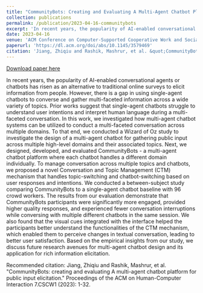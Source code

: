 ```yaml
---
title: "CommunityBots: Creating and Evaluating A Multi-Agent Chatbot Platform for Public Input Elicitation"
collection: publications
permalink: /publication/2023-04-16-communitybots
excerpt: 'In recent years, the popularity of AI-enabled conversational agents or chatbots has risen as an alternative to traditional online surveys to elicit information from people. However, there is a gap in using single-agent chatbots to converse and gather multi-faceted information across a wide variety of topics. Prior works suggest that single-agent chatbots struggle to understand user intentions and interpret human language during a multi-faceted conversation. In this work, we investigated how multi-agent chatbot systems can be utilized to conduct a multi-faceted conversation across multiple domains. To that end, we conducted a Wizard of Oz study to investigate the design of a multi-agent chatbot for gathering public input across multiple high-level domains and their associated topics. Next, we designed, developed, and evaluated CommunityBots - a multi-agent chatbot platform where each chatbot handles a different domain individually. To manage conversation across multiple topics and chatbots, we proposed a novel Conversation and Topic Management (CTM) mechanism that handles topic-switching and chatbot-switching based on user responses and intentions. We conducted a between-subject study comparing CommunityBots to a single-agent chatbot baseline with 96 crowd workers. The results from our evaluation demonstrate that CommunityBots participants were significantly more engaged, provided higher quality responses, and experienced fewer conversation interruptions while conversing with multiple different chatbots in the same session. We also found that the visual cues integrated with the interface helped the participants better understand the functionalities of the CTM mechanism, which enabled them to perceive changes in textual conversation, leading to better user satisfaction. Based on the empirical insights from our study, we discuss future research avenues for multi-agent chatbot design and its application for rich information elicitation.'
date: 2023-04-16
venue: 'ACM Conference on Computer-Supported Cooperative Work and Social Computing (CSCW)'
paperurl: 'https://dl.acm.org/doi/abs/10.1145/3579469'
citation: 'Jiang, Zhiqiu and Rashik, Mashrur, et al. &quot;CommunityBots: creating and evaluating A multi-agent chatbot platform for public input elicitation.&quot; Proceedings of the ACM on Human-Computer Interaction 7.CSCW1 (2023): 1-32.'
---
```


<a href='https://dl.acm.org/doi/abs/10.1145/3579469'>Download paper here</a>

In recent years, the popularity of AI-enabled conversational agents or chatbots has risen as an alternative to traditional online surveys to elicit information from people. However, there is a gap in using single-agent chatbots to converse and gather multi-faceted information across a wide variety of topics. Prior works suggest that single-agent chatbots struggle to understand user intentions and interpret human language during a multi-faceted conversation. In this work, we investigated how multi-agent chatbot systems can be utilized to conduct a multi-faceted conversation across multiple domains. To that end, we conducted a Wizard of Oz study to investigate the design of a multi-agent chatbot for gathering public input across multiple high-level domains and their associated topics. Next, we designed, developed, and evaluated CommunityBots - a multi-agent chatbot platform where each chatbot handles a different domain individually. To manage conversation across multiple topics and chatbots, we proposed a novel Conversation and Topic Management (CTM) mechanism that handles topic-switching and chatbot-switching based on user responses and intentions. We conducted a between-subject study comparing CommunityBots to a single-agent chatbot baseline with 96 crowd workers. The results from our evaluation demonstrate that CommunityBots participants were significantly more engaged, provided higher quality responses, and experienced fewer conversation interruptions while conversing with multiple different chatbots in the same session. We also found that the visual cues integrated with the interface helped the participants better understand the functionalities of the CTM mechanism, which enabled them to perceive changes in textual conversation, leading to better user satisfaction. Based on the empirical insights from our study, we discuss future research avenues for multi-agent chatbot design and its application for rich information elicitation.

Recommended citation: Jiang, Zhiqiu and Rashik, Mashrur, et al. "CommunityBots: creating and evaluating A multi-agent chatbot platform for public input elicitation." Proceedings of the ACM on Human-Computer Interaction 7.CSCW1 (2023): 1-32.